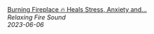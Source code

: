 <!--2024-01-14 01:04:00-->
<div class="yb">
  <a class="nodecor" href="/index.html?relaks/burning_fireplace_heals_stress_anxiety_and_depression_relieves_insomnia">
    <img class="preview" data-videoid="U7l-1wwn2gQ" src="https://i.ytimg.com/vi/U7l-1wwn2gQ/hqdefault.jpg" align="middle" alt="">
  </a>
  <div class="inlbl text">
    <a class="nodecor" href="/index.html?relaks/burning_fireplace_heals_stress_anxiety_and_depression_relieves_insomnia">Burning Fireplace 🔥 Heals Stress, Anxiety and...</a><br>
    <i class="smaller2">Relaxing Fire Sound</i><br>
    <i class="smaller3">2023-06-06</i>
  </div>
</div>
